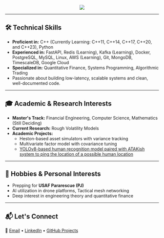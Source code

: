 <p align="center">
  <a href="https://skillicons.dev">
    <img src="https://skillicons.dev/icons?i=cpp,python,docker,fastapi,redis,kafka,postgres,mysql,linux,git,matlab" />
  </a>
</p>

---

## 🛠️ Technical Skills

- **Proficient in:** C++ (Currently Learning: C++11, C++14, C++17, C++20, and C++23), Python
- **Experienced in:** FastAPI, Redis (Learning), Kafka (Learning), Docker, PostgreSQL, MySQL, Linux, AWS (Learning), Git, MongoDB, TimescaleDB, Google Cloud
- **Specialized in:** Quantitative Finance, Systems Programming, Algorithmic Trading  
- Passionate about building low-latency, scalable systems and clean, well-documented code.

---

## 🎓 Academic & Research Interests

- **Master's Track:** Financial Engineering, Computer Science, Mathematics (Still Deciding)  
- **Current Research:** Rough Volatility Models
- **Academic Projects:**  
  - Heston-based asset simulators with variance tracking  
  - Multivariate factor model with covariance tuning
  - [YOLOv8-based human recognition model paired with ATAKish system to ping the location of a possible human location](https://www.fau.edu/engineering/senior-design/projects/spring2025/intelligent-autonomous-drone-aid-delivery-system-minimal-human-intervention/)

---

## 🎯 Hobbies & Personal Interests

- Prepping for **USAF Pararescue (PJ)**
- AI utilization in drone platforms, Tactical mesh networking  
- Deep interest in engineering theory and quantitative finance

---

## 📬 Let's Connect

📧 [Email](mailto:kennnguyendev@gmail.com) • [LinkedIn](https://www.linkedin.com/in/kennethnguyen2025/) • [GitHub Projects](https://github.com/KennNguyen?tab=repositories)
